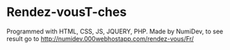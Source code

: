 # Rendez-vousT-ches
Programmed with HTML, CSS, JS, JQUERY, PHP.
Made by NumiDev, to see result go to http://numidev.000webhostapp.com/rendez-vous/Fr/

